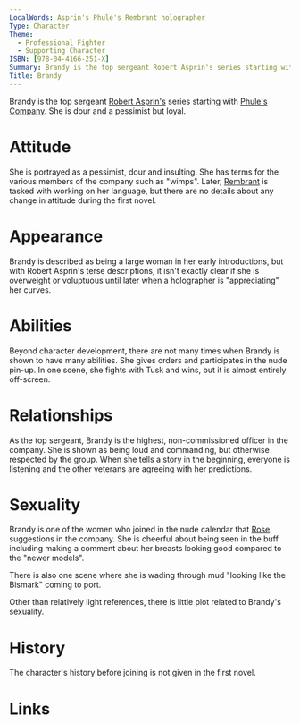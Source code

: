 ```yaml
---
LocalWords: Asprin's Phule's Rembrant holographer
Type: Character
Theme:
  - Professional Fighter
  - Supporting Character
ISBN: [978-04-4166-251-X]
Summary: Brandy is the top sergeant Robert Asprin's series starting with Phule's Company. She is dour and a pessimist but loyal.
Title: Brandy
---
```

Brandy is the top sergeant [Robert Asprin's](/t/asprin-robert/) series starting with [Phule's Company](/s/isbn/978-04-4166-251-X/). She is dour and a pessimist but loyal.

# Attitude

She is portrayed as a pessimist, dour and insulting. She has terms for the various members of the company such as "wimps". Later, [Rembrant](/c/rembrant/) is tasked with working on her language, but there are no details about any change in attitude during the first novel.

# Appearance

Brandy is described as being a large woman in her early introductions, but with Robert Asprin's terse descriptions, it isn't exactly clear if she is overweight or voluptuous until later when a holographer is "appreciating" her curves.

# Abilities

Beyond character development, there are not many times when Brandy is shown to have many abilities. She gives orders and participates in the nude pin-up. In one scene, she fights with Tusk and wins, but it is almost entirely off-screen.

# Relationships

As the top sergeant, Brandy is the highest, non-commissioned officer in the company. She is shown as being loud and commanding, but otherwise respected by the group. When she tells a story in the beginning, everyone is listening and the other veterans are agreeing with her predictions.

# Sexuality

Brandy is one of the women who joined in the nude calendar that [Rose](/c/rose/) suggestions in the company. She is cheerful about being seen in the buff including making a comment about her breasts looking good compared to the "newer models".

There is also one scene where she is wading through mud "looking like the Bismark" coming to port.

Other than relatively light references, there is little plot related to Brandy's sexuality. 

# History

The character's history before joining is not given in the first novel.

# Links
